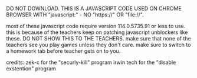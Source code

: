 DO NOT DOWNLOAD. THIS IS A JAVASCRIPT CODE USED ON CHROME BROWSER WITH "javascript:" - NO "https://" OR "file://".

most of these javascript code require version 114.0.5735.91 or less to use. this is because
of the teachers keep on patching javascript unblockers like these. DO NOT SHOW THIS TO THE TEACHERS.
make sure that none of the teachers see you play games unless they don't care. make sure to switch to a homework tab before
teacher gets on to you. 

credits: zek-c for the "securly-kill" program
         irwin tech for the "disable exstention" program
